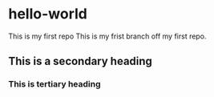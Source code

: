 # hello-world
This is my first repo
This is my frist branch off my first repo.
## This is a secondary heading
### This is tertiary heading

